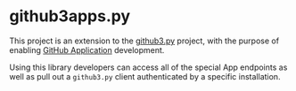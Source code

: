 # github3apps.py

This project is an extension to the [github3.py](https://github.com/sigmavirus24/github3.py) project, with the purpose of enabling [GitHub Application](https://developer.github.com/apps/) development.

Using this library developers can access all of the special App endpoints as well as pull out a `github3.py` client authenticated by a specific installation.
